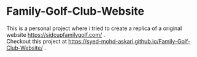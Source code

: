 # Family-Golf-Club-Website
This is a personal project where i tried to create a replica of a original website <a target="_blank" href="https://sidcupfamilygolf.com/"> https://sidcupfamilygolf.com/ </a> . <br/>
Checkout this project at <a target="_blank" href="https://syed-mohd-askari.github.io/Family-Golf-Club-Website/"> https://syed-mohd-askari.github.io/Family-Golf-Club-Website/ </a> .

